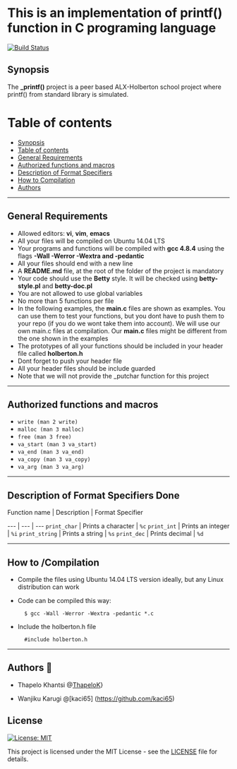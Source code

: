 # This is an implementation of printf() function in C programing language

[![Build Status](https://travis-ci.org/joemccann/dillinger.svg?branch=master)](https://github.com/ThapeloK/printf)

## Synopsis

The **_printf()**  project is a peer based ALX-Holberton school project where printf() from standard library is simulated.

Table of contents
=================

<!--ts-->
   * [Synopsis](#synopsis)
   * [Table of contents](#table-of-contents)
   * [General Requirements](#general-requirements)
   * [Authorized functions and macros](#authorized-functions-and-macros)
   * [Description of Format Specifiers](#format-specifiers)
   * [How to Compilation](#how-to-/-compilation)
   * [Authors](#authors)
<!--te-->

******************************************************************************

## General Requirements

- Allowed editors: **vi**, **vim**, **emacs**
- All your files will be compiled on Ubuntu 14.04 LTS
- Your programs and functions will be compiled with **gcc 4.8.4** using the flags **-Wall -Werror -Wextra and -pedantic**
- All your files should end with a new line
- A **README.md** file, at the root of the folder of the project is mandatory
- Your code should use the **Betty** style. It will be checked using **betty-style.pl** and **betty-doc.pl**
- You are not allowed to use global variables
- No more than 5 functions per file
- In the following examples, the **main.c** files are shown as examples. You can use them to test your functions, but you dont have to push them to your repo (if you do we wont take them into account). We will use our own main.c files at compilation. Our **main.c** files might be different from the one shown in the examples
- The prototypes of all your functions should be included in your header file called **holberton.h**
- Dont forget to push your header file
- All your header files should be include guarded
- Note that we will not provide the _putchar function for this project

******************************************************************************


## Authorized functions and macros

  - `write (man 2 write)`
  - `malloc (man 3 malloc)`
  - `free (man 3 free)`
  - `va_start (man 3 va_start)`
  - `va_end (man 3 va_end)`
  - `va_copy (man 3 va_copy)`
  - `va_arg (man 3 va_arg)`


******************************************************************************

## Description of Format Specifiers Done

Function name | Description | Format Specifier


--- | --- | ---
`print_char` | Prints a character | `%c`
`print_int` | Prints an integer | `%i`
`print_string` | Prints a string | `%s`
`print_dec` | Prints decimal | `%d`

******************************************************************************

## How to /Compilation

- Compile the files using Ubuntu 14.04 LTS version ideally, but any Linux distribution can work
- Code can be compiled this way:

        $ gcc -Wall -Werror -Wextra -pedantic *.c

- Include the holberton.h file

        #include holberton.h

******************************************************************************

## Authors :couple:
* Thapelo Khantsi @[ThapeloK](https://github.com/ThapeloK)}

* Wanjiku Karugi @[kaci65] (https://github.com/kaci65)

## License

[![License: MIT](https://img.shields.io/badge/License-MIT-yellow.svg)](https://opensource.org/licenses/MIT)

This project is licensed under the MIT License - see the [LICENSE](./LICENSE) file for details.